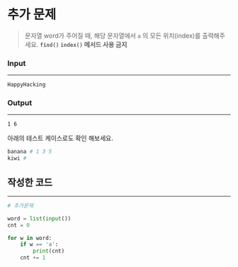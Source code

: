 # 추가 문제



> 문자열 word가 주어질 때, 해당 문자열에서 `a` 의 모든 위치(index)를 출력해주세요.
**`find()` `index()` 메서드 사용 금지**
>

### Input
---

```python
HappyHacking
```

### Output
---


```
1 6
```


아래의 테스트 케이스로도 확인 해보세요.

```python
banana # 1 3 5
kiwi #
```

## 작성한 코드
----

```python
# 추가문제

word = list(input())
cnt = 0

for w in word:
    if w == 'a':
        print(cnt)
    cnt += 1
```


</aside>